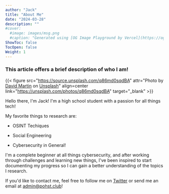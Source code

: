 ```yaml
---
author: "Jack"
title: "About Me"
date: "2024-03-28"
description: ""
#cover: 
  #image: images/msg.png
  #caption: "Generated using [OG Image Playground by Vercel](https://og-playground.vercel.app/)"
ShowToc: false
TocOpen: false
Weight: 1
---
```

###  This article offers a brief description of who I am! 

{{< figure src="https://source.unsplash.com/q86md0sqdBA" attr="Photo by [David Martin](https://unsplash.com/@davidmartinjr) on [Unsplash](https://unsplash.com/photos/cable-stayed-bridge-view-during-golden-hour-q86md0sqdBA)" align=center link="https://unsplash.com/photos/q86md0sqdBA" target="_blank" >}}

Hello there, I'm Jack! I'm a high school student with a passion for all things tech!

My favorite things to research are:

- OSINT Techiques 

- Social Engineering

- Cybersecurity in General!


I'm a complete beginner at all things cybersecurity, and after working through challenges and learning new things, I've been inspired to start documenting my progress so I can gain a better understanding of the topics I research. 



If you'd like to contact me, feel free to follow me on [Twitter](https://twitter.com/pohsterchild) or send me an email at [admin@pohst.club](maito:admin@pohst.club)!
